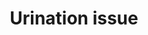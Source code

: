 ---
title: Urination issue
order: 6
links:
  - text: "Why does my cat urinate outside of the tray? (Web)"
    url: "http://www.cats.org.uk/help-and-advice/cat-behaviour/toileting"
  - text: "Why does my cat wee outside the tray? (Youtube)"
    url: "https://youtu.be/VYRFXnLRgOQ"
  - text: "A visual guide to the perfect litter tray (Infographic)"
    url: "https://www.cats.org.uk/media/4304/litter_tray.jpg"
---